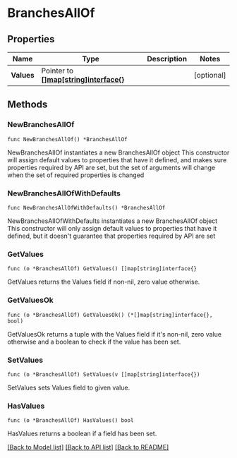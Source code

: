 # BranchesAllOf

## Properties

Name | Type | Description | Notes
------------ | ------------- | ------------- | -------------
**Values** | Pointer to [**[]map[string]interface{}**](object.md) |  | [optional] 

## Methods

### NewBranchesAllOf

`func NewBranchesAllOf() *BranchesAllOf`

NewBranchesAllOf instantiates a new BranchesAllOf object
This constructor will assign default values to properties that have it defined,
and makes sure properties required by API are set, but the set of arguments
will change when the set of required properties is changed

### NewBranchesAllOfWithDefaults

`func NewBranchesAllOfWithDefaults() *BranchesAllOf`

NewBranchesAllOfWithDefaults instantiates a new BranchesAllOf object
This constructor will only assign default values to properties that have it defined,
but it doesn't guarantee that properties required by API are set

### GetValues

`func (o *BranchesAllOf) GetValues() []map[string]interface{}`

GetValues returns the Values field if non-nil, zero value otherwise.

### GetValuesOk

`func (o *BranchesAllOf) GetValuesOk() (*[]map[string]interface{}, bool)`

GetValuesOk returns a tuple with the Values field if it's non-nil, zero value otherwise
and a boolean to check if the value has been set.

### SetValues

`func (o *BranchesAllOf) SetValues(v []map[string]interface{})`

SetValues sets Values field to given value.

### HasValues

`func (o *BranchesAllOf) HasValues() bool`

HasValues returns a boolean if a field has been set.


[[Back to Model list]](../README.md#documentation-for-models) [[Back to API list]](../README.md#documentation-for-api-endpoints) [[Back to README]](../README.md)


